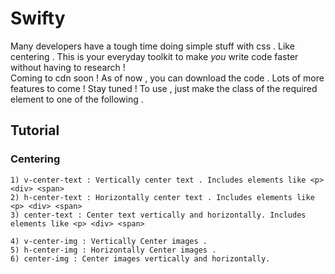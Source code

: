 # Swifty

Many developers have a tough time doing simple stuff with css . Like centering . This is your everyday toolkit to make _you_ write code faster without having to research ! <br />
Coming to cdn soon ! As of now , you can download the code . Lots of more features to come ! Stay tuned !
To use , just make the class of the required element to one of the following .

## Tutorial
   ### Centering
    1) v-center-text : Vertically center text . Includes elements like <p> <div> <span>
    2) h-center-text : Horizontally center text . Includes elements like <p> <div> <span>    
    3) center-text : Center text vertically and horizontally. Includes elements like <p> <div> <span>
    
    4) v-center-img : Vertically Center images .
    5) h-center-img : Horizontally Center images .
    6) center-img : Center images vertically and horizontally.
